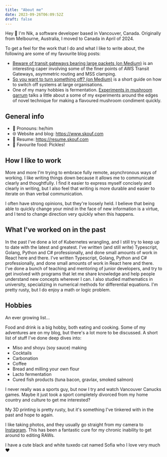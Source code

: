 ```yaml
---
title: "About me"
date: 2023-09-26T06:09:52Z
draft: false
---
```


Hey 👋 I'm Nik, a software developer based in Vancouver, Canada.
Originally from Melbourne, Australia, I moved to Canada in April of 2024.

To get a feel for the work that I do and what I like to write about, the following are some of my favourite blog posts:

* [Beware of transit gateways bearing large packets (on Medium)](https://medium.com/seek-blog/beware-of-transit-gateways-bearing-large-packets-77702c4c1b20)
  is an interesting caper involving some of the finer points of AWS Transit Gateways, asymmetric routing and MSS clamping.
* [So you want to turn something off? (on Medium)](https://medium.com/seek-blog/so-you-want-to-turn-something-off-cd7bc9c40362) is
  a short guide on how to switch off systems at large organisations.
* One of my many hobbies is fermentation.
  [Experiments in mushroom garrum](https://www.skouf.com/posts/experiments-in-mushroom-garrum/) talks a little about a
  some of my experiments around the edges of novel technique for making a flavoured mushroom condiment quickly.

## General info

- 🧔 Pronouns: he/him
- 🌐 Website and blog: https://www.skouf.com
- 📄 Resume: https://resume.skouf.com
- 🍳 Favourite food: Pickles!

## How I like to work

More and more I'm trying to embrace fully remote, asynchronous ways of working.
I like writing things down because it allows me to communicate clearly and thoughtfully.
I find it easier to express myself concisely and clearly in writing, but I also feel that writing is more durable
and easier to iterate on than verbal communication.

I often have strong opinions, but they're loosely held.
I believe that being able to quickly change your mind in the face of new information is a virtue, and I tend to change
direction very quickly when this happens.

## What I've worked on in the past

In the past I've done a lot of Kubernetes wrangling, and I still try to keep up to date with the latest and greatest.
I've written (and still write) Typescript, Golang, Python and C# professionally, and done small amounts of work in React here and there.
I've written Typescript, Golang, Python and C# professionally, and done small amounts of work in React here and there.
I've done a bunch of teaching and mentoring of junior developers, and try to get involved with programs that let me
share knowledge and help people understand new concepts wherever I can.
I also studied mathematics in university, specializing in numerical methods for differential equations.
I'm pretty rusty, but I do enjoy a math or logic problem.

## Hobbies

An ever growing list...

Food and drink is a big hobby, both eating and cooking.
Some of my adventures are on my blog, but there's a lot more to be discussed.
A short list of stuff I've done deep dives into:

- Miso and shoyu (soy sauce) making
- Cocktails
- Carbonation
- Coffee
- Bread and milling your own flour
- Lacto fermentation
- Cured fish products (tuna bacon, gravlax, smoked salmon)

I never really was a sports guy, but now I try and watch Vancouver Canucks games.
Maybe it just took a sport completely divorced from my home country and culture to get me interested?

My 3D printing is pretty rusty, but it's something I've tinkered with in the past and hope to again.

I like taking photos, and they usually go straight from my camera to [Instagram](https://www.instagram.com/nskoufis/).
This has been a fantastic cure for my chronic inability to get around to editing RAWs.

I have a cute black and white tuxedo cat named Sofia who I love very much ❤️
